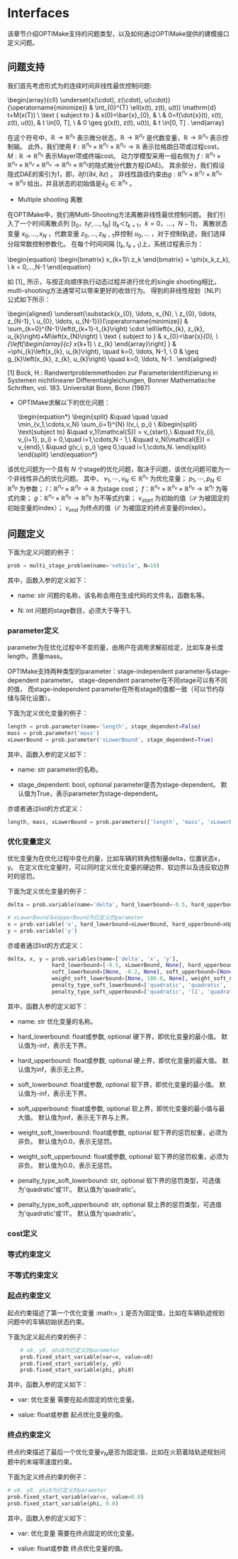 # Interfaces

该章节介绍OPTIMake支持的问题类型，以及如何通过OPTIMake提供的建模接口定义问题。
## 问题支持

我们首先考虑形式为的连续时间非线性最优控制问题:

\begin{array}{cll}
\underset{x(\cdot), z(\cdot), u(\cdot)}{\operatorname{minimize}} & \int_{0}^{T} \ell(x(t), z(t), u(t)) \mathrm{d} t+M(x(T)) \\
\text { subject to } & x(0)=\bar{x}_{0}, & \\
& 0=f(\dot{x}(t), x(t), z(t), u(t)), & t \in[0, T], \\
& 0 \geq g(x(t), z(t), u(t)), & t \in[0, T] .
\end{array}


在这个符号中，$\mathbb{R} \rightarrow \mathbb{R}^{n_{x}}$ 表示微分状态，$\mathbb{R} \rightarrow \mathbb{R}^{n_{z}}$ 是代数变量，$\mathbb{R} \rightarrow \mathbb{R}^{n_{u}}$ 表示控制输。
此外，我们使用 $\ell: \mathbb{R}^{n_{x}} \times \mathbb{R}^{n_{z}} \times \mathbb{R}^{n_{u}} \rightarrow \mathbb{R}$ 表示拉格朗日项或过程cost，$M:\mathbb{R} \rightarrow \mathbb{R}^{n_{x}}$ 表示Mayer项或终端cost。
动力学模型采用一组右侧为 $f: \mathbb{R}^{n_{x}} \times \mathbb{R}^{n_{x}} \times \mathbb{R}^{n_{z}} \times\mathbb{R}^{n_{u}} \rightarrow \mathbb{R}^{n_{x}} \times \mathbb{R}^{n_{z}}$的隐式微分代数方程(DAE)。
其余部分，我们假设隐式DAE的索引为1，即，$\partial f /(\partial \dot{x}, \partial z)$ 。
非线性路径约束由$g: \mathbb{R}^{n_{x}} \times \mathbb{R}^{n_{z}} \times \mathbb{R}^{n_{u}} \rightarrow \mathbb{R}^{n_{g}}$
给出，并且状态的初始值是$\bar{x}_{0} \in \mathbb{R}^{n_{x}}$ 。


- Multiple shooting 离散

在OPTIMake中，我们用Multi-Shooting方法离散非线性最优控制问题。
我们引入了一个时间离散点列 $[t_0，t_1r,...,t_N]$ $( t_k＜t_{k+1}，k=0，...，N−1 )$，
离散状态变量 $x_0,...,x_N$ ，代数变量 $z_0,...,z_{N−1}$并控制 $u_0,...$ ，对于控制轨迹，我们选择分段常数控制参数化。
在每个时间间隔 $[t_k,t_{k+1})$上，系统过程表示为：

\begin{equation}
\begin{bmatrix}
  x_{k+1}\\
 z_k
\end{bmatrix} = \phi(x_k,z_k), \ k = 0,...,N-1
\end{equation}


如 [1]_ 所示，与按正向顺序执行动态过程并进行优化的single shooting相比，multi-shooting方法通常可以带来更好的收敛行为。
得到的非线性规划（NLP）公式如下所示：

\begin{aligned}
\underset{\substack{x_{0}, \ldots, x_{N}, \\ z_{0}, \ldots, z_{N-1}, \\ u_{0}, \ldots, u_{N-1}}}{\operatorname{minimize}} & \sum_{k=0}^{N-1}\left(t_{k+1}-t_{k}\right) \cdot \ell\left(x_{k}, z_{k}, u_{k}\right)+M\left(x_{N}\right) \\
\text { subject to } & x_{0}=\bar{x}_{0}, \\
{\left[\begin{array}{c}
x_{k+1} \\
z_{k}
\end{array}\right] } & =\phi_{k}\left(x_{k}, u_{k}\right), \quad k=0, \ldots, N-1, \\
0 & \geq g_{k}\left(x_{k}, z_{k}, u_{k}\right) \quad k=0, \ldots, N-1 .
\end{aligned}

[1] Bock, H.: Randwertproblemmethoden zur Parameteridentifizierung in Systemen nichtlinearer Differentialgleichungen, Bonner Mathematische Schriften, vol. 183. Universität Bonn, Bonn (1987)

- OPTIMake求解以下的优化问题：

    \begin{equation*}
        \begin{split}
           &\quad \quad \quad \min_{v_1,\cdots,v_N} \sum_{i=1}^{N} l(v_i, p_i) \\
            &\begin{split}
                \text{subject to}
                &\quad  v_1(\mathcal{S}) = v_{start},\\
                &\quad  f(v_{i}, v_{i+1}, p_i) = 0,\quad i=1,\cdots,N - 1,\\
                &\quad  v_N(\mathcal{E}) = v_{end},\\
                &\quad  g(v_i, p_i) \geq 0,\quad i=1,\cdots,N.
            \end{split}
        \end{split}
    \end{equation*}

该优化问题为一个具有 $N$ 个stage的优化问题，取决于问题，该优化问题可能为一个非线性非凸的优化问题。
其中，
$v_1,\cdots,v_N \in \mathbb{R}^{n_{v}}$ 为优化变量；
$p_1,\cdots,p_N\in \mathbb{R}^{n_{p}}$ 为参数；
$l：\mathbb{R}^{n_{v}} \times \mathbb{R}^{n_{p}} \rightarrow \mathbb{R}$ 为stage cost；
$f：\mathbb{R}^{n_{v}} \times \mathbb{R}^{n_{v}} \times \mathbb{R}^{n_{p}} \rightarrow \mathbb{R}^{n_{f}}$ 为等式约束；
$g：\mathbb{R}^{n_{v}} \times \mathbb{R}^{n_{p}} \rightarrow \mathbb{R}^{n_{g}}$ 为不等式约束； 
$v_{start}$ 为初始的值（$\mathcal{S}$ 为被固定的初始变量的index）； 
$v_{end}$ 为终点的值（$\mathcal{E}$ 为被固定的终点变量的index）。


## 问题定义

下面为定义问题的例子：

``` python
prob = multi_stage_problem(name='vehicle', N=10)
```

其中，函数入参的定义如下：

- name: str
    问题的名称，该名称会用在生成代码的文件名，函数名等。

- N: int
    问题的stage数目，必须大于等于1。


### parameter定义

parameter为在优化过程中不变的量，由用户在调用求解前给定，比如车身长度length，质量mass。

OPTIMake支持两种类型的parameter：stage-independent parameter与stage-dependent parameter。
stage-dependent parameter在不同stage可以有不同的值，
而stage-independent parameter在所有stage的值都一致（可以节约存储与简化设置）。

下面为定义优化变量的例子：

``` python
length = prob.parameter(name='length', stage_dependent=False)
mass = prob.parameter('mass')
xLowerBound = prob.parameter('xLowerBound', stage_dependent=True)
```

其中，函数入参的定义如下：

- name: str
    parameter的名称。

- stage_dependent: bool, optional
    parameter是否为stage-dependent。
    默认值为True，表示parameter为stage-dependent。



亦或者通过list的方式定义：

``` python
length, mass, xLowerBound = prob.parameters(['length', 'mass', 'xLowerBound'], stage_dependent=False)
```


### 优化变量定义

优化变量为在优化过程中变化的量，比如车辆的转角控制量delta，位置状态x，y。
在定义优化变量时，可以同时定义优化变量的硬边界、软边界以及违反软边界时的惩罚。

下面为定义优化变量的例子：

``` python
delta = prob.variable(name='delta', hard_lowerbound=-0.5, hard_upperbound=0.5)

# xLowerBound与xUpperBound为已定义的parameter
x = prob.variable('x', hard_lowerbound=xLowerBound, hard_upperbound=xUpperBound, soft_lowerbound=-0.2, soft_upperbound=0.2, weight_soft_lowerbound=100.0, weight_soft_upperbound=100.0, penalty_type_soft_lowerbound='quadratic', penalty_type_soft_upperbound='l1')
y = prob.variable('y')
```

亦或者通过list的方式定义：

``` python
delta, x, y = prob.variables(name=['delta', 'x', 'y'], 
              hard_lowerbound=[-0.5, xLowerBound, None], hard_upperbound=[0.5, xUpperBound, None],
              soft_lowerbound=[None, -0.2, None], soft_upperbound=[None, 0.2, None],
              weight_soft_lowerbound=[None, 100.0, None], weight_soft_upperbound=[None, 100.0, None],
              penalty_type_soft_lowerbound=['quadratic', 'quadratic', 'quadratic'],
              penalty_type_soft_upperbound=['quadratic', 'l1', 'quadratic'])
```

其中，函数入参的定义如下：

- name: str
    优化变量的名称。

- hard_lowerbound: float或参数, optional
    硬下界，即优化变量的最小值。
    默认值为-inf，表示无下界。  

- hard_upperbound: float或参数, optional
    硬上界，即优化变量的最大值。
    默认值为inf，表示无上界。

- soft_lowerbound: float或参数, optional
    软下界，即优化变量的最小值。
    默认值为-inf，表示无下界。

- soft_upperbound: float或参数, optional
    软上界，即优化变量的最小值与最大值。
    默认值为inf，表示无下界与上界。

- weight_soft_lowerbound: float或参数, optional
    软下界的惩罚权重，必须为非负。
    默认值为0.0，表示无惩罚。

- weight_soft_upperbound: float或参数, optional
    软下界的惩罚权重，必须为非负。
    默认值为0.0，表示无惩罚。

- penalty_type_soft_lowerbound: str, optional
    软下界的惩罚类型，可选值为'quadratic'或'l1'。
    默认值为'quadratic'。

- penalty_type_soft_upperbound: str, optional
    软上界的惩罚类型，可选值为'quadratic'或'l1'。
    默认值为'quadratic'。


### cost定义

### 等式约束定义

### 不等式约束定义

### 起点约束定义

起点约束描述了第一个优化变量 :math:`v_1` 是否为固定值，比如在车辆轨迹规划问题中的车辆初始状态约束。

下面为定义起点约束的例子：

``` python
    # x0, y0, phi0为已定义的parameter
    prob.fixed_start_variable(var=x, value=x0)
    prob.fixed_start_variable(y, y0)
    prob.fixed_start_variable(phi, phi0)
```

其中，函数入参的定义如下：

- var: 优化变量
    需要在起点固定的优化变量。

- value: float或参数
    起点优化变量的值。

### 终点约束定义

终点约束描述了最后一个优化变量$v_N$是否为固定值，比如在火箭着陆轨迹规划问题中的末端零速度约束。

下面为定义终点约束的例子：

``` python
# x0, y0, phi0为已定义的parameter
prob.fixed_start_variable(var=v, value=0.0)
prob.fixed_start_variable(phi, 0.0)
```

其中，函数入参的定义如下：

- var: 优化变量
    需要在终点固定的优化变量。

- value: float或参数
    终点优化变量的值。


